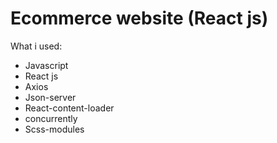 # Ecommerce website (React js) 

What i used: 
<ul>
    <li>Javascript</li>
    <li>React js</li>
    <li>Axios</li>
    <li>Json-server</li>
    <li>React-content-loader</li>
    <li>concurrently</li>
    <li>Scss-modules</li>
</ul>